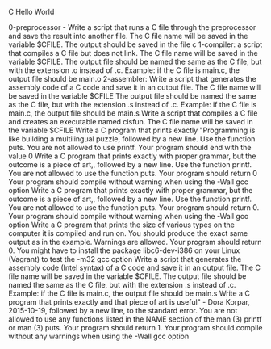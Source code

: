 C Hello World

0-preprocessor - Write a script that runs a C file through the preprocessor and save the result into another file. The C file name will be saved in the variable $CFILE. The output should be saved in the file c
1-compiler: a script that compiles a C file but does not link. The C file name will be saved in the variable $CFILE. The output file should be named the same as the C file, but with the extension .o instead of .c. Example: if the C file is main.c, the output file should be main.o
2-assembler: Write a script that generates the assembly code of a C code and save it in an output file. The C file name will be saved in the variable $CFILE The output file should be named the same as the C file, but with the extension .s instead of .c. Example: if the C file is main.c, the output file should be main.s
Write a script that compiles a C file and creates an executable named cisfun. The C file name will be saved in the variable $CFILE
Write a C program that prints exactly "Programming is like building a multilingual puzzle, followed by a new line. Use the function puts. You are not allowed to use printf. Your program should end with the value 0
Write a C program that prints exactly with proper grammar, but the outcome is a piece of art,, followed by a new line. Use the function printf. You are not allowed to use the function puts. Your program should return 0 Your program should compile without warning when using the -Wall gcc option
Write a C program that prints exactly with proper grammar, but the outcome is a piece of art,, followed by a new line. Use the function printf. You are not allowed to use the function puts. Your program should return 0. Your program should compile without warning when using the -Wall gcc option
Write a C program that prints the size of various types on the computer it is compiled and run on. You should produce the exact same output as in the example. Warnings are allowed. Your program should return 0. You might have to install the package libc6-dev-i386 on your Linux (Vagrant) to test the -m32 gcc option
Write a script that generates the assembly code (Intel syntax) of a C code and save it in an output file. The C file name will be saved in the variable $CFILE. The output file should be named the same as the C file, but with the extension .s instead of .c. Example: if the C file is main.c, the output file should be main.s
Write a C program that prints exactly and that piece of art is useful" - Dora Korpar, 2015-10-19, followed by a new line, to the standard error. You are not allowed to use any functions listed in the NAME section of the man (3) printf or man (3) puts. Your program should return 1. Your program should compile without any warnings when using the -Wall gcc option

